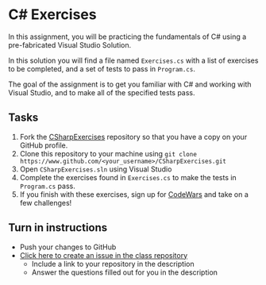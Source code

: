 # C# Exercises

In this assignment, you will be practicing the fundamentals of C# using a pre-fabricated Visual Studio Solution.

In this solution you will find a file named `Exercises.cs` with a list of exercises to be completed, and a set of tests to pass in `Program.cs`.

The goal of the assignment is to get you familiar with C# and working with Visual Studio, and to make all of the specified tests pass.

## Tasks
1. Fork the [CSharpExercises](https://www.github.com/origincodeacademy/CSharpExercises) repository so that you have a copy on your GitHub profile.
2. Clone this repository to your machine using `git clone https://www.github.com/<your_username>/CSharpExercises.git`
3. Open `CSharpExercises.sln` using Visual Studio
4. Complete the exercises found in `Exercises.cs` to make the tests in `Program.cs` pass.
5. If you finish with these exercises, sign up for [CodeWars](http://www.codewars.com) and take on a few challenges!

## Turn in instructions
* Push your changes to GitHub 
* [Click here to create an issue in the class repository](https://www.github.com/OriginCodeAcademy/2016-CW-FallCohort/issues/new?title=11-CSharpExercises&body=1.%20Where%20can%20I%20find%20your%20repository%3F%20(Paste%20the%20url%20of%20your%20repository%20below)%0A%0A2.%20How%20many%20of%20the%20exercises%20did%20you%20manage%20to%20complete%3F%0A%0A3.%20How%20long%20did%20it%20take%20you%20to%20complete%20the%20exercises%3F%0A%0A4.%20What%20are%20your%20thoughts%20about%20coding%20in%20Visual%20Studio%3F%0A%0A5.%20What%20other%20comments%20do%20you%20have%20about%20this%20assignment%3F)
	* Include a link to your repository in the description
	* Answer the questions filled out for you in the description